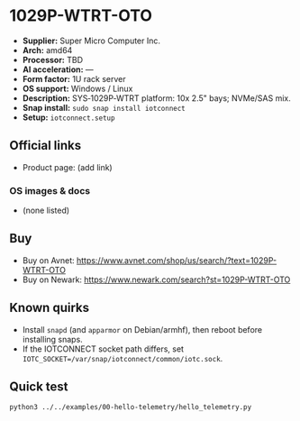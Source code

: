 # 1029P-WTRT-OTO

- **Supplier:** Super Micro Computer  Inc.
- **Arch:** amd64
- **Processor:** TBD
- **AI acceleration:** —
- **Form factor:** 1U rack server
- **OS support:** Windows / Linux
- **Description:** SYS‑1029P‑WTRT platform: 10x 2.5" bays; NVMe/SAS mix.
- **Snap install:** `sudo snap install iotconnect`
- **Setup:** `iotconnect.setup`

## Official links
- Product page: (add link)

### OS images & docs
- (none listed)

## Buy
- Buy on Avnet: https://www.avnet.com/shop/us/search/?text=1029P-WTRT-OTO
- Buy on Newark: https://www.newark.com/search?st=1029P-WTRT-OTO

## Known quirks
- Install `snapd` (and `apparmor` on Debian/armhf), then reboot before installing snaps.
- If the IOTCONNECT socket path differs, set `IOTC_SOCKET=/var/snap/iotconnect/common/iotc.sock`.

## Quick test
```bash
python3 ../../examples/00-hello-telemetry/hello_telemetry.py
```
